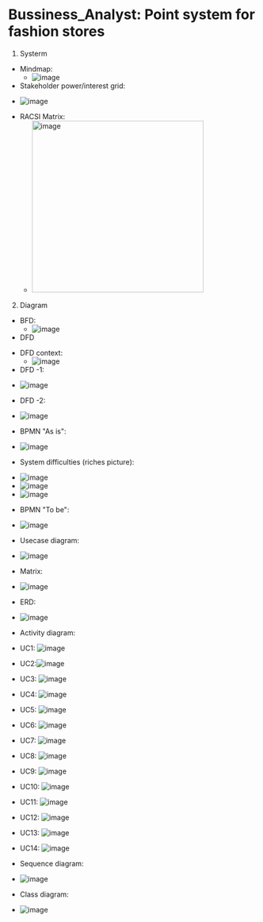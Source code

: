 # Bussiness_Analyst: Point system for fashion stores
1. Systerm
- Mindmap: 
  * ![image](https://github.com/chaukydang/Bussiness_Analyst/assets/94186949/147e74fc-7455-4353-b21a-63d1b52e1220)
-	Stakeholder power/interest grid: 
  * ![image](https://github.com/chaukydang/Bussiness_Analyst/assets/94186949/070e965e-49b7-47b6-936d-62b84f176729)
- RACSI Matrix: 
  * <img width="346" alt="image" src="https://github.com/chaukydang/Bussiness_Analyst/assets/94186949/0bffcc24-e1d1-4b8d-ae48-b2aa0ce55964">
2. Diagram
- BFD:
   * ![image](https://github.com/chaukydang/Bussiness_Analyst/assets/94186949/3dc0f74c-cf23-436f-9ce4-550e21736767)
- DFD
 + DFD context:
   * ![image](https://github.com/chaukydang/Bussiness_Analyst/assets/94186949/2a549a24-609c-422a-996b-e18c3768f7d6)
 + DFD -1:
  * ![image](https://github.com/chaukydang/Bussiness_Analyst/assets/94186949/bfba698d-b340-4997-a4cc-5dcbd1e02382)
 + DFD -2:
  * ![image](https://github.com/chaukydang/Bussiness_Analyst/assets/94186949/f4a292bb-513e-4ab8-a5e9-aed28fda5805)
 + BPMN "As is": 
  * ![image](https://github.com/chaukydang/Bussiness_Analyst/assets/94186949/6eeec657-f80c-4347-92c0-39f5167da23a)
- System difficulties (riches picture):
 + ![image](https://github.com/chaukydang/Bussiness_Analyst/assets/94186949/503709d3-d2e9-45e0-8cba-65b27f45d381)
 + ![image](https://github.com/chaukydang/Bussiness_Analyst/assets/94186949/d3b5e6b4-dfc7-44cb-8437-6222bbf22ba3)
 + ![image](https://github.com/chaukydang/Bussiness_Analyst/assets/94186949/c144e647-9dee-4bec-8e38-63fcaff5a1fd)
- BPMN "To be":
 + ![image](https://github.com/chaukydang/Bussiness_Analyst/assets/94186949/841f56f3-e687-4ac4-a06c-3640fd7af0e1)
- Usecase diagram:
 + ![image](https://github.com/chaukydang/Bussiness_Analyst/assets/94186949/95d17d28-4926-4c2a-9cf1-a164a1b0e9d0)
- Matrix:
 + ![image](https://github.com/chaukydang/Bussiness_Analyst/assets/94186949/653daea4-ebf2-4519-9eeb-d5bfacb1d55e)
- ERD:
 + ![image](https://github.com/chaukydang/Bussiness_Analyst/assets/94186949/e61a26e1-d4a6-41b3-9110-d0948df68b62)
- Activity diagram:
 + UC1: ![image](https://github.com/chaukydang/Bussiness_Analyst/assets/94186949/3f3c5053-66cd-4b79-bf98-e8a7ba074f0c)

 + UC2:![image](https://github.com/chaukydang/Bussiness_Analyst/assets/94186949/8a26b0b9-d529-4981-9c44-7703547b2494)

 + UC3: ![image](https://github.com/chaukydang/Bussiness_Analyst/assets/94186949/e1115c0f-d30f-43f5-96cc-de655c4bd725)

 + UC4: ![image](https://github.com/chaukydang/Bussiness_Analyst/assets/94186949/0a8e6ba7-8e5e-4e2d-968c-f6d9fd7fd081)

 + UC5: ![image](https://github.com/chaukydang/Bussiness_Analyst/assets/94186949/2d40f0a3-bd08-4ba5-9b13-bf237feb5e33)

 + UC6: ![image](https://github.com/chaukydang/Bussiness_Analyst/assets/94186949/b35e3411-837c-42a2-a2cc-7f9d0852eb23)

 + UC7: ![image](https://github.com/chaukydang/Bussiness_Analyst/assets/94186949/84e631ad-2e9b-4ab5-98fe-f92d15c1ea2b)

 + UC8: ![image](https://github.com/chaukydang/Bussiness_Analyst/assets/94186949/6838a0c5-432b-4dcf-81a2-7bd111ec526b)

 + UC9: ![image](https://github.com/chaukydang/Bussiness_Analyst/assets/94186949/d2d0cf19-3a3e-4678-9e78-23cee91ce3e2)

 + UC10: ![image](https://github.com/chaukydang/Bussiness_Analyst/assets/94186949/1e991bcb-f9f1-4189-850b-edcc3af222f0)

 + UC11: ![image](https://github.com/chaukydang/Bussiness_Analyst/assets/94186949/3c6f97e4-86bb-4415-8497-3a03dc0bc19d)

 + UC12: ![image](https://github.com/chaukydang/Bussiness_Analyst/assets/94186949/e80f5a1c-2654-4dae-976b-87eadaef40e6)

 + UC13: ![image](https://github.com/chaukydang/Bussiness_Analyst/assets/94186949/558e4bb0-4ef8-4723-babf-5ac8980f8509)

 + UC14: ![image](https://github.com/chaukydang/Bussiness_Analyst/assets/94186949/b0eb2191-52c2-4acd-91c7-e836739135de)
- Sequence diagram:
 + ![image](https://github.com/chaukydang/Bussiness_Analyst/assets/94186949/614ad9c4-8658-49fe-b89a-3d479d809739)
- Class diagram:
 + ![image](https://github.com/chaukydang/Bussiness_Analyst/assets/94186949/a4c7b337-d67d-419b-81bc-cf9ff0a079c0)



    


